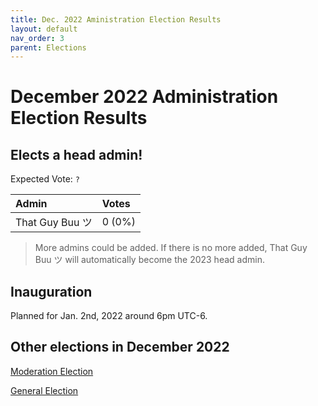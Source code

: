 ```yaml
---
title: Dec. 2022 Aministration Election Results
layout: default
nav_order: 3
parent: Elections
---
```


# December 2022 Administration Election Results
## Elects a head admin!

Expected Vote: `?`

| Admin           | Votes  |
| :---            | :---   |
| That Guy Buu ツ | 0 (0%) |

> More admins could be added. If there is no more added, That Guy Buu ツ will automatically become the 2023 head admin.

## Inauguration

Planned for Jan. 2nd, 2022 around 6pm UTC-6.

## Other elections in December 2022

[Moderation Election](dec22modresults.html)

[General Election](dec22genresults.html)